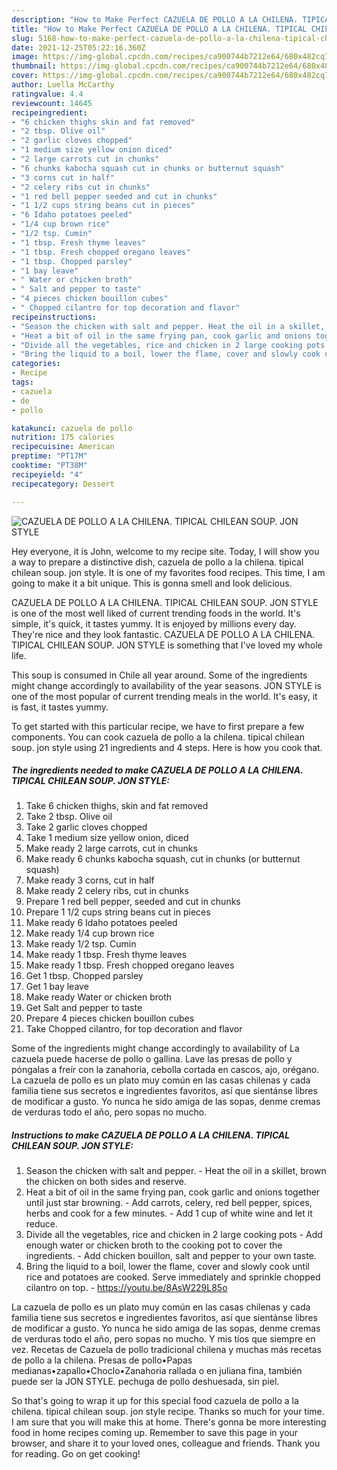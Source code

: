 ```yaml
---
description: "How to Make Perfect CAZUELA DE POLLO A LA CHILENA. TIPICAL CHILEAN SOUP. JON STYLE"
title: "How to Make Perfect CAZUELA DE POLLO A LA CHILENA. TIPICAL CHILEAN SOUP. JON STYLE"
slug: 5168-how-to-make-perfect-cazuela-de-pollo-a-la-chilena-tipical-chilean-soup-jon-style
date: 2021-12-25T05:22:16.360Z
image: https://img-global.cpcdn.com/recipes/ca900744b7212e64/680x482cq70/cazuela-de-pollo-a-la-chilena-tipical-chilean-soup-jon-style-recipe-main-photo.jpg
thumbnail: https://img-global.cpcdn.com/recipes/ca900744b7212e64/680x482cq70/cazuela-de-pollo-a-la-chilena-tipical-chilean-soup-jon-style-recipe-main-photo.jpg
cover: https://img-global.cpcdn.com/recipes/ca900744b7212e64/680x482cq70/cazuela-de-pollo-a-la-chilena-tipical-chilean-soup-jon-style-recipe-main-photo.jpg
author: Luella McCarthy
ratingvalue: 4.4
reviewcount: 14645
recipeingredient:
- "6 chicken thighs skin and fat removed"
- "2 tbsp. Olive oil"
- "2 garlic cloves chopped"
- "1 medium size yellow onion diced"
- "2 large carrots cut in chunks"
- "6 chunks kabocha squash cut in chunks or butternut squash"
- "3 corns cut in half"
- "2 celery ribs cut in chunks"
- "1 red bell pepper seeded and cut in chunks"
- "1 1/2 cups string beans cut in pieces"
- "6 Idaho potatoes peeled"
- "1/4 cup brown rice"
- "1/2 tsp. Cumin"
- "1 tbsp. Fresh thyme leaves"
- "1 tbsp. Fresh chopped oregano leaves"
- "1 tbsp. Chopped parsley"
- "1 bay leave"
- " Water or chicken broth"
- " Salt and pepper to taste"
- "4 pieces chicken bouillon cubes"
- " Chopped cilantro for top decoration and flavor"
recipeinstructions:
- "Season the chicken with salt and pepper. Heat the oil in a skillet, brown the chicken on both sides and reserve."
- "Heat a bit of oil in the same frying pan, cook garlic and onions together until just star browning. Add carrots, celery, red bell pepper, spices, herbs and cook for a few minutes. Add 1 cup of white wine and let it reduce."
- "Divide all the vegetables, rice and chicken in 2 large cooking pots Add enough water or chicken broth to the cooking pot to cover the ingredients. Add chicken bouillon, salt and pepper to your own taste."
- "Bring the liquid to a boil, lower the flame, cover and slowly cook until rice and potatoes are cooked. Serve immediately and sprinkle chopped cilantro on top. https://youtu.be/8AsW229L85o"
categories:
- Recipe
tags:
- cazuela
- de
- pollo

katakunci: cazuela de pollo 
nutrition: 175 calories
recipecuisine: American
preptime: "PT17M"
cooktime: "PT38M"
recipeyield: "4"
recipecategory: Dessert

---
```



![CAZUELA DE POLLO A LA CHILENA. TIPICAL CHILEAN SOUP. JON STYLE](https://img-global.cpcdn.com/recipes/ca900744b7212e64/680x482cq70/cazuela-de-pollo-a-la-chilena-tipical-chilean-soup-jon-style-recipe-main-photo.jpg)

Hey everyone, it is John, welcome to my recipe site. Today, I will show you a way to prepare a distinctive dish, cazuela de pollo a la chilena. tipical chilean soup. jon style. It is one of my favorites food recipes. This time, I am going to make it a bit unique. This is gonna smell and look delicious.

CAZUELA DE POLLO A LA CHILENA. TIPICAL CHILEAN SOUP. JON STYLE is one of the most well liked of current trending foods in the world. It's simple, it's quick, it tastes yummy. It is enjoyed by millions every day. They're nice and they look fantastic. CAZUELA DE POLLO A LA CHILENA. TIPICAL CHILEAN SOUP. JON STYLE is something that I've loved my whole life.

This soup is consumed in Chile all year around. Some of the ingredients might change accordingly to availability of the year seasons. JON STYLE is one of the most popular of current trending meals in the world. It&#39;s easy, it is fast, it tastes yummy.


To get started with this particular recipe, we have to first prepare a few components. You can cook cazuela de pollo a la chilena. tipical chilean soup. jon style using 21 ingredients and 4 steps. Here is how you cook that.

<!--inarticleads1-->

##### The ingredients needed to make CAZUELA DE POLLO A LA CHILENA. TIPICAL CHILEAN SOUP. JON STYLE:

1. Take 6 chicken thighs, skin and fat removed
1. Take 2 tbsp. Olive oil
1. Take 2 garlic cloves chopped
1. Take 1 medium size yellow onion, diced
1. Make ready 2 large carrots, cut in chunks
1. Make ready 6 chunks kabocha squash, cut in chunks (or butternut squash)
1. Make ready 3 corns, cut in half
1. Make ready 2 celery ribs, cut in chunks
1. Prepare 1 red bell pepper, seeded and cut in chunks
1. Prepare 1 1/2 cups string beans cut in pieces
1. Make ready 6 Idaho potatoes peeled
1. Make ready 1/4 cup brown rice
1. Make ready 1/2 tsp. Cumin
1. Make ready 1 tbsp. Fresh thyme leaves
1. Make ready 1 tbsp. Fresh chopped oregano leaves
1. Get 1 tbsp. Chopped parsley
1. Get 1 bay leave
1. Make ready  Water or chicken broth
1. Get  Salt and pepper to taste
1. Prepare 4 pieces chicken bouillon cubes
1. Take  Chopped cilantro, for top decoration and flavor


Some of the ingredients might change accordingly to availability of La cazuela puede hacerse de pollo o gallina. Lave las presas de pollo y póngalas a freír con la zanahoria, cebolla cortada en cascos, ajo, orégano. La cazuela de pollo es un plato muy común en las casas chilenas y cada familia tiene sus secretos e ingredientes favoritos, así que sientánse libres de modificar a gusto. Yo nunca he sido amiga de las sopas, denme cremas de verduras todo el año, pero sopas no mucho. 

<!--inarticleads2-->

##### Instructions to make CAZUELA DE POLLO A LA CHILENA. TIPICAL CHILEAN SOUP. JON STYLE:

1. Season the chicken with salt and pepper. - Heat the oil in a skillet, brown the chicken on both sides and reserve.
1. Heat a bit of oil in the same frying pan, cook garlic and onions together until just star browning. - Add carrots, celery, red bell pepper, spices, herbs and cook for a few minutes. - Add 1 cup of white wine and let it reduce.
1. Divide all the vegetables, rice and chicken in 2 large cooking pots - Add enough water or chicken broth to the cooking pot to cover the ingredients. - Add chicken bouillon, salt and pepper to your own taste.
1. Bring the liquid to a boil, lower the flame, cover and slowly cook until rice and potatoes are cooked. Serve immediately and sprinkle chopped cilantro on top. - https://youtu.be/8AsW229L85o


La cazuela de pollo es un plato muy común en las casas chilenas y cada familia tiene sus secretos e ingredientes favoritos, así que sientánse libres de modificar a gusto. Yo nunca he sido amiga de las sopas, denme cremas de verduras todo el año, pero sopas no mucho. Y mis tíos que siempre en vez. Recetas de Cazuela de pollo tradicional chilena y muchas más recetas de pollo a la chilena. Presas de pollo•Papas medianas•zapallo•Choclo•Zanahoria rallada o en juliana fina, también puede ser la JON STYLE. pechuga de pollo deshuesada, sin piel. 

So that's going to wrap it up for this special food cazuela de pollo a la chilena. tipical chilean soup. jon style recipe. Thanks so much for your time. I am sure that you will make this at home. There's gonna be more interesting food in home recipes coming up. Remember to save this page in your browser, and share it to your loved ones, colleague and friends. Thank you for reading. Go on get cooking!

